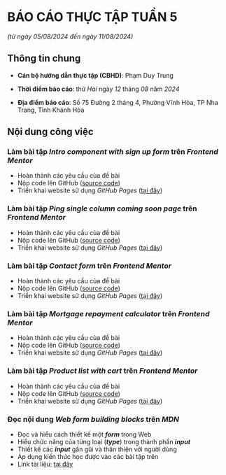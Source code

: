 # BÁO CÁO THỰC TẬP TUẦN 5

_(từ ngày 05/08/2024 đến ngày 11/08/2024)_

## Thông tin chung

- **Cán bộ hướng dẫn thực tập (CBHD)**: Phạm Duy Trung

- **Thời điểm báo cáo**: thứ _Hai_ ngày _12_ tháng _08_ năm _2024_

- **Địa điểm báo cáo**: Số 75 Đường 2 tháng 4, Phường Vĩnh Hòa, TP Nha Trang, Tỉnh Khánh Hòa

## Nội dung công việc

<section>
  <h3>Làm bài tập <em><strong>Intro component with sign up form</strong></em> trên <em>Frontend Mentor</em></h3>
  <ul>
    <li>Hoàn thành các yêu cầu của đề bài</li>
    <li>Nộp code lên GitHub (<a href="">source code</a>)</li>
    <li>Triển khai website sử dụng <em>GitHub Pages</em> (<a href="">tại đây</a>)
  </ul>
  <h3>Làm bài tập <em><strong>Ping single column coming soon page</strong></em> trên <em>Frontend Mentor</em></h3>
  <ul>
    <li>Hoàn thành các yêu cầu của đề bài</li>
    <li>Nộp code lên GitHub (<a href="">source code</a>)</li>
    <li>Triển khai website sử dụng <em>GitHub Pages</em> (<a href="">tại đây</a>)
  </ul>
  <h3>Làm bài tập <em><strong>Contact form</strong></em> trên <em>Frontend Mentor</em></h3>
  <ul>
    <li>Hoàn thành các yêu cầu của đề bài</li>
    <li>Nộp code lên GitHub (<a href="">source code</a>)</li>
    <li>Triển khai website sử dụng <em>GitHub Pages</em> (<a href="">tại đây</a>)
  </ul>
  <h3>Làm bài tập <em><strong>Mortgage repayment calculator</strong></em> trên <em>Frontend Mentor</em></h3>
  <ul>
    <li>Hoàn thành các yêu cầu của đề bài</li>
    <li>Nộp code lên GitHub (<a href="">source code</a>)</li>
    <li>Triển khai website sử dụng <em>GitHub Pages</em> (<a href="">tại đây</a>)
  </ul>
  <h3>Làm bài tập <em><strong>Product list with cart</strong></em> trên <em>Frontend Mentor</em></h3>
  <ul>
    <li>Hoàn thành các yêu cầu của đề bài</li>
    <li>Nộp code lên GitHub (<a href="">source code</a>)</li>
    <li>Triển khai website sử dụng <em>GitHub Pages</em> (<a href="">tại đây</a>)
  </ul>
  <h3>Đọc nội dung <em>Web form building blocks</em> trên <em>MDN</em></h3>
  <ul>
    <li>Đọc và hiểu cách thiết kế một <em><strong>form</strong></em> trong Web</li>
    <li>Hiểu chức năng của từng loại (<em><strong>type</strong></em>) trong thành phần <em><strong>input</strong></em></li>
    <li>Thiết kế các <em><strong>input</strong></em> gần gũi và thân thiện với người dùng</li>
    <li>Áp dụng kiến thức học được vào các bài tập trên</li>
    <li>Link tài liệu: <a href="https://developer.mozilla.org/en-US/docs/LearForms">tại đây</a></li>
  </ul>
</section>